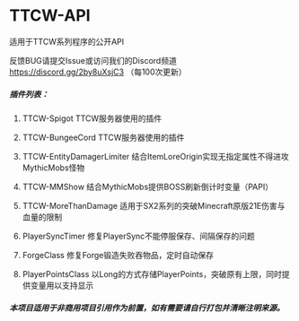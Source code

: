 # TTCW-API
适用于TTCW系列程序的公开API

反馈BUG请提交Issue或访问我们的Discord频道 https://discord.gg/2by8uXsjC3 （每100次更新）

##### 插件列表：

1. TTCW-Spigot TTCW服务器使用的插件

2. TTCW-BungeeCord TTCW服务器使用的插件

3. TTCW-EntityDamagerLimiter 结合ItemLoreOrigin实现无指定属性不得进攻MythicMobs怪物

4. TTCW-MMShow 结合MythicMobs提供BOSS刷新倒计时变量（PAPI）
  
5. TTCW-MoreThanDamage 适用于SX2系列的突破Minecraft原版21E伤害与血量的限制

6. PlayerSyncTimer 修复PlayerSync不能停服保存、间隔保存的问题

7. ForgeClass 修复Forge锻造失败吞物品，定时自动保存

8. PlayerPointsClass 以Long的方式存储PlayerPoints，突破原有上限，同时提供变量用以支持显示

##### 本项目适用于非商用项目引用作为前置，如有需要请自行打包并清晰注明来源。
